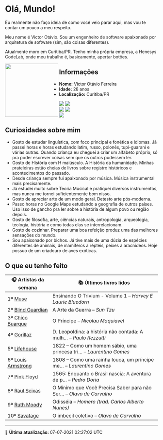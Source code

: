 # Olá, Mundo!

Eu realmente não faço ideia de como você veio parar aqui, mas vou te contar um pouco a meu respeito.

Meu nome é Victor Otávio. Sou um engenheiro de software apaixonado por arquitetura de software (sim, são coisas diferentes).

Atualmente moro em Curitiba/PR. Tenho minha própria empresa, a Henesys CodeLab, onde meu trabalho é, basicamente, apertar botões.

<img align="left" src="https://github.com/vctrtvfrrr/vctrtvfrrr/raw/master/octocat.png" alt="" width="175" />

## Informações

- **Nome:** Victor Otávio Ferreira
- **Idade:** 28 anos
- **Localização:** Curitiba/PR

[![](https://img.shields.io/badge/LinkedIn-victorotavio-blue)](https://www.linkedin.com/in/victorotavio/) [![](https://img.shields.io/badge/Twitter-@vctrtvfrrr-blue)](https://twitter.com/vctrtvfrrr)  
[![](https://img.shields.io/badge/GitHub-vctrtvfrrr-24292e)](https://github.com/vctrtvfrrr) [![](https://img.shields.io/badge/GitLab-vctrtvfrrr-ec5d16)](https://gitlab.com/vctrtvfrrr)  
[![](https://img.shields.io/badge/Email-victor@otavioferreira.com.br-red)](mailto:victor@otavioferreira.com.br)  

## Curiosidades sobre mim

-   Gosto de estudar linguística, com foco principal e fonética e idiomas. Já passei horas e horas estudando latim, russo, polonês, tupi-guarani e várias outras. Quando criança eu cheguei a criar um alfabeto próprio, só pra poder escrever coisas sem que os outros pudessem ler.
-   Gosto de História com H maiúsculo. A História da humanidade. Minhas prateleiras estão cheias de livros sobre registro históricos e acontecimentos do passado.
-   Desde criança sempre fui apaixonado por música. Música instrumental mais precisamente.
-   Já estudei muito sobre Teoria Musical e pratiquei diversos instrumentos, mas nunca me tornei suficientemente bom nisso.
-   Gosto de apreciar arte de um modo geral. Detesto arte pós-moderna.
-   Passo horas no Google Maps estudando a geografia de outros países. Uso isso de gancho pra ler sobre a história de algum povo ou região depois.
-   Gosto de filosofia, arte, ciências naturais, antropologia, arqueologia, teologia, história e como todas elas se interrelacionam.
-   Gosto de cozinhar. Preparar uma boa refeição produz uma das melhores sensações do mundo.
-   Sou apaixonado por bichos. Já tive mais de uma dúzia de espécies diferentes de animais, de mamiferos a répteis, peixes a aracnídeos. Hoje possuo de um criadouro de aves exóticas.


## O que eu tenho feito

|                      🎧 Artistas da semana                      |                      📚 Últimos livros lidos                      |
|-----------------------------------------------------------------|-------------------------------------------------------------------|
| 1º [Muse](https://www.last.fm/music/Muse)                       | Ensinando O Trivium - Volume 1	–	_Harvey E Laurie Bluedorn_         |
| 2º [Blind Guardian](https://www.last.fm/music/Blind+Guardian)   | A Arte da Guerra	–	_Sun Tzu_                                        |
| 3º [Chico Buarque](https://www.last.fm/music/Chico+Buarque)     | O Príncipe	–	_Nicolau Maquiavel_                                    |
| 4º [Gorillaz](https://www.last.fm/music/Gorillaz)               | D. Leopoldina: a história não contada: A mulh…	–	_Paulo Rezzutti_   |
| 5º [Lifehouse](https://www.last.fm/music/Lifehouse)             | 1822 – Como um homem sábio, uma princesa tri…	–	_Laurentino Gomes_  |
| 6º [Louis Armstrong](https://www.last.fm/music/Louis+Armstrong) | 1808 – Como uma rainha louca, um príncipe me…	–	_Laurentino Gomes_  |
| 7º [Pink Floyd](https://www.last.fm/music/Pink+Floyd)           | 1565: Enquanto o Brasil nascia: A aventura de p…	–	_Pedro Doria_    |
| 8º [Raul Seixas](https://www.last.fm/music/Raul+Seixas)         | O Mínimo que Você Precisa Saber para não Ser…	–	_Olavo de Carvalho_ |
| 9º [Ruth Moody](https://www.last.fm/music/Ruth+Moody)           | Odisséia	–	_Homero (trad. Carlos Alberto Nunes)_                    |
| 10º [Savatage](https://www.last.fm/music/Savatage)              | O imbecil coletivo	–	_Olavo de Carvalho_                            |


---

🚀 **Última atualização:** 07-07-2021 02:27:02 UTC